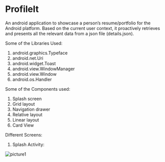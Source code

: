 # ProfileIt
An android application to showcase a person’s resume/portfolio for the Android platform. Based on the current user context, it proactively retrieves and presents all the relevant data from a json file (details.json).


Some of the Libraries Used:
1)	android.graphics.Typeface
2)	android.net.Uri
3)	android.widget.Toast
4)	android.view.WindowManager
5)	android.view.Window
6)	android.os.Handler




Some of the Components used:
1.	Splash screen 
2.	Grid layout
3.	Navigation drawer
4.	Relative layout
5.	Linear layout
6.	Card View


Different Screens:

1)	Splash Activity:

![picture1](https://user-images.githubusercontent.com/20126924/27989947-b9acdea4-63fb-11e7-89f4-c6b95ac94f78.png)
